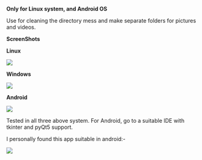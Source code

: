 **Only for Linux system, and Android OS**

Use for cleaning the directory mess and make separate folders for pictures and videos.


**ScreenShots**


   **Linux**
   
![](https://github.com/vicrobot/Filter_app/blob/master/Screenshots/Linux.png)

   **Windows**
   
![](https://github.com/vicrobot/Filter_app/blob/master/Screenshots/Windows.png)

   **Android**
   
![](https://github.com/vicrobot/Filter_app/blob/master/Screenshots/Android.png)


Tested in all three above system. 
For Android, go to a suitable IDE with tkinter and pyQt5 support.

I personally found this app suitable in android:- 

[![](https://img.shields.io/badge/Pydroid-3-blue.svg)](https://play.google.com/store/apps/details?id=ru.iiec.pydroid3&hl=en_US)
